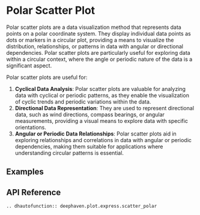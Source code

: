 # Polar Scatter Plot

Polar scatter plots are a data visualization method that represents data points on a polar coordinate system. They display individual data points as dots or markers in a circular plot, providing a means to visualize the distribution, relationships, or patterns in data with angular or directional dependencies. Polar scatter plots are particularly useful for exploring data within a circular context, where the angle or periodic nature of the data is a significant aspect.

Polar scatter plots are useful for:

1. **Cyclical Data Analysis**: Polar scatter plots are valuable for analyzing data with cyclical or periodic patterns, as they enable the visualization of cyclic trends and periodic variations within the data.
2. **Directional Data Representation**: They are used to represent directional data, such as wind directions, compass bearings, or angular measurements, providing a visual means to explore data with specific orientations.
3. **Angular or Periodic Data Relationships**: Polar scatter plots aid in exploring relationships and correlations in data with angular or periodic dependencies, making them suitable for applications where understanding circular patterns is essential.

## Examples


## API Reference
```{eval-rst}
.. dhautofunction:: deephaven.plot.express.scatter_polar
```